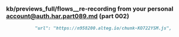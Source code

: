 ### kb/previews_full/flows__re-recording from your personal account@auth.har.part089.md (part 002)

```md
           "url": "https://n958200.alteg.io/chunk-KO722YSM.js",
              
```

```
